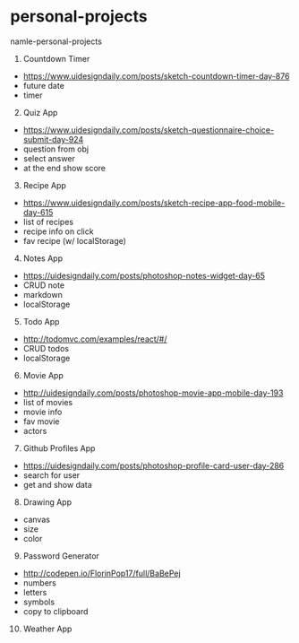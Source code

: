 # personal-projects
namle-personal-projects

1. Countdown Timer
- https://www.uidesigndaily.com/posts/sketch-countdown-timer-day-876
- future date
- timer

2. Quiz App
- https://www.uidesigndaily.com/posts/sketch-questionnaire-choice-submit-day-924
- question from obj
- select answer
- at the end show score

3. Recipe App
- https://www.uidesigndaily.com/posts/sketch-recipe-app-food-mobile-day-615
- list of recipes
- recipe info on click
- fav recipe (w/ localStorage)

4. Notes App
- https://uidesigndaily.com/posts/photoshop-notes-widget-day-65
- CRUD note
- markdown
- localStorage

5. Todo App
- http://todomvc.com/examples/react/#/
- CRUD todos
- localStorage

6. Movie App
- http://uidesigndaily.com/posts/photoshop-movie-app-mobile-day-193
- list of movies
- movie info
- fav movie
- actors

7. Github Profiles App
- https://uidesigndaily.com/posts/photoshop-profile-card-user-day-286
- search for user
- get and show data

8. Drawing App
- canvas
- size
- color

9. Password Generator
- http://codepen.io/FlorinPop17/full/BaBePej
- numbers
- letters
- symbols
- copy to clipboard

10. Weather App
